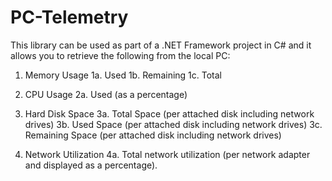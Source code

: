 # PC-Telemetry
This library can be used as part of a .NET Framework project in C# and it allows you to retrieve the following from the local PC:

1. Memory Usage
  1a. Used
  1b. Remaining
  1c. Total
  
2. CPU Usage
  2a. Used (as a percentage)
  
3. Hard Disk Space
  3a. Total Space (per attached disk including network drives)
  3b. Used Space (per attached disk including network drives)
  3c. Remaining Space (per attached disk including network drives)
  
4. Network Utilization
  4a. Total network utilization (per network adapter and displayed as a percentage).
